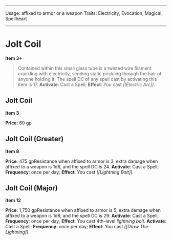 
---
Usage: affixed to armor or a weapon
Traits: Electricity, Evocation, Magical, Spellheart

---

# Jolt Coil

**Item 3+**

> Contained within this small glass tube is a twisted wire filament crackling with electricity, sending static prickling through the hair of anyone holding it. The spell DC of any spell cast by activating this item is 17.
**Activate**: Cast a Spell;
**Effect**: You cast *[[Electric Arc]]*.

## Jolt Coil

**Item 3**

**Price**: 60 gp

## Jolt Coil (Greater)

**Item 8**

**Price**: 475 gpResistance when affixed to armor is 3, extra damage when affixed to a weapon is 1d6, and the spell DC is 24.
**Activate**: Cast a Spell;
**Frequency**: once per day;
**Effect**: You cast *[[Lightning Bolt]]*.

## Jolt Coil (Major)

**Item 12**

**Price**: 1,750 gpResistance when affixed to armor is 5, extra damage when affixed to a weapon is 1d8, and the spell DC is 29.
**Activate**: Cast a Spell;
**Frequency**: once per day;
**Effect**: You cast 4th-level *lightning bolt*.
**Activate**: Cast a Spell;
**Frequency**: once per day;
**Effect**: You cast *[[Draw The Lightning]]*.
